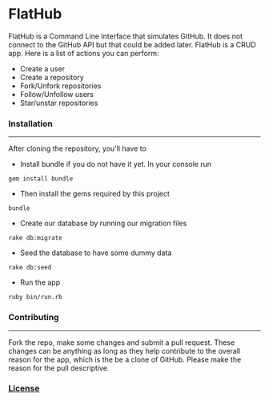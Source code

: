 # FlatHub

FlatHub is a Command Line Interface that simulates GitHub. It does not connect to the GitHub API but that could be added later. FlatHub is a CRUD app. Here is a list of actions you can perform:
* Create a user
* Create a repository
* Fork/Unfork repositories
* Follow/Unfollow users
* Star/unstar repositories

### Installation
---

After cloning the repository, you'll have to
* Install bundle if you do not have it yet. In your console run
```console
gem install bundle
```
* Then install the gems required by this project
```console
bundle
```
* Create our database by running our migration files
```console
rake db:migrate
```
* Seed the database to have some dummy data
```console
rake db:seed
```
* Run the app
```console
ruby bin/run.rb
```

### Contributing
---
Fork the repo, make some changes and submit a pull request. These changes can be anything as long as they help contribute to the overall reason for the app, which is the be a clone of GitHub. Please make the reason for the pull descriptive.  

### [License](LICENSE.md)
